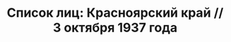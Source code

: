 ---
title: 'Список лиц: Красноярский край // 3 октября 1937 года'
description: РГАСПИ, ф.17, т.3, оп.171, дело 411, лист 185
images:
- /disk/pictures/v03/17-171-411-185.jpg
- /disk/pictures/v03/17-171-411-186.jpg
- /disk/pictures/v03/17-171-411-187.jpg
- /disk/pictures/v03/17-171-411-188.jpg
- /disk/pictures/v03/17-171-411-189.jpg
- /disk/pictures/v03/17-171-411-190.jpg
---